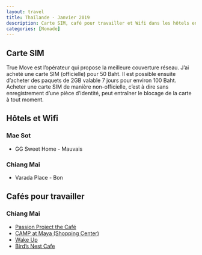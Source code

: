 ```yaml
---
layout: travel
title: Thaïlande - Janvier 2019
description: Carte SIM, café pour travailler et Wifi dans les hôtels en Thaïlande
categories: [Nomade]
---
```

## Carte SIM
True Move est l’opérateur qui propose la meilleure couverture réseau. J’ai acheté une carte SIM (officielle) pour 50 Baht. Il est possible ensuite d’acheter des paquets de 2GB valable 7 jours pour environ 100 Baht. Acheter une carte SIM de manière non-officielle, c’est à dire sans enregistrement d’une pièce d’identité, peut entraîner le blocage de la carte à tout moment.

## Hôtels et Wifi

### Mae Sot

- GG Sweet Home - Mauvais

### Chiang Mai

- Varada Place - Bon

## Cafés pour travailler

### Chiang Mai

- [Passion Project the Café](https://goo.gl/maps/pooaKounNCx)
- [CAMP at Maya (Shopping Center)](https://goo.gl/maps/xT71t9hLvbo)
- [Wake Up](https://goo.gl/maps/CBEMXngSKJt)
- [Bird’s Nest Cafe](https://goo.gl/maps/Vj4ahoJEg9D2)